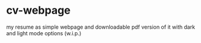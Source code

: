 # cv-webpage
my resume as simple webpage and downloadable pdf version of it with dark and light mode options (w.i.p.)
